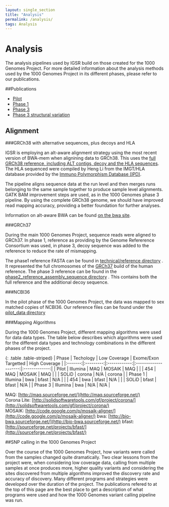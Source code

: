 ```yaml
---
layout: single_section
title: "Analysis"
permalink: /analysis/
tags: Analysis
---
```


# Analysis

The analysis pipelines used by IGSR build on those created for the 1000 Genomes Project. For more detailed information about the analysis methods used by the 1000 Genomes Project in its different phases, please refer to our publications. 

##Publications

- [Pilot](http://www.nature.com/nature/journal/v467/n7319/full/nature09534.html)
- [Phase 1](http://www.nature.com/nature/journal/v491/n7422/full/nature11632.html)
- [Phase 3](http://www.nature.com/nature/journal/v526/n7571/full/nature15393.html) 
- [Phase 3 structural variation](http://www.nature.com/nature/journal/v526/n7571/full/nature15394.html)

## Alignment

###GRCh38 with alternative sequences, plus decoys and HLA

IGSR is employing an alt-aware alignment strategy using the most recent version of BWA-mem when alignining data to GRCh38. This uses the [full GRCh38 reference, including ALT contigs, decoy and the HLA sequences](http://ftp.1000genomes.ebi.ac.uk/vol1/ftp/technical/reference/GRCh38_reference_genome/). The HLA sequenced were compiled by Heng Li from the IMGT/HLA database provided by the [Immuno Polymorphism Database (IPD)](https://www.ebi.ac.uk/ipd/). 

The pipeline aligns sequence data at the run level and then merges runs belonging to the same sample together to produce sample level alignments. GATK BAM improvement steps are used, as in the 1000 Genomes phase 3 pipeline. By using the complete GRCh38 genome, we should have improved read mapping accuracy, providing a better foundation for further analyses.

Information on alt-aware BWA can be found [on the bwa site](https://github.com/lh3/bwa/blob/master/README-alt.md).

###GRCh37

During the main 1000 Genomes Project, sequence reads were aligned to GRCh37. In phase 1, reference as providing by the Genome Refererence Consortium was used, in phase 3, decoy sequence was added to the reference to reduce the rate of mismapping. 

The phase1 reference FASTA can be found in [technical/reference directory](ftp://ftp.1000genomes.ebi.ac.uk/vol1/ftp/technical/reference/human_g1k_v37.fasta.gz) . It represented the full chromosomes of the [GRCh37](http://www.ncbi.nlm.nih.gov/projects/genome/assembly/grc/human/index.shtml) build of the human reference. The phase 3 reference can be found in the [phase2_reference_assembly_sequence directory](ftp://ftp.1000genomes.ebi.ac.uk/vol1/ftp/technical/reference/phase2_reference_assembly_sequence/) . This contains both the full reference and the additional decoy sequence.

###NCBI36

In the pilot phase of the 1000 Genomes Project, the data was mapped to sex matched copies of NCBI36. Our reference files can be found under the [pilot_data directory](ftp://ftp.1000genomes.ebi.ac.uk/vol1/ftp/pilot_data/technical/reference/)

###Mapping Algorithms

During the 1000 Genomes Project, different mapping algorithms were used for data data types. The table below describes which algorithms were used for the different data types and technology combinations in the different phases of the project.

{: .table .table-striped}
| Phase   | Techology | Low Coverage | Exome/Exon Targetted | High Coverage |
|:-------:|:---------:|:------------:|:--------------------:|:-------------:|
| Pilot   | Illumina  | MAQ          | MOSAIK               | MAQ           |
|         | 454       | MAQ          | MOSAIK               | MAQ           |
|         | SOLiD     | corona       | N/A                  | corona        |
| Phase 1 | Illumina  | bwa          | bfast                | N/A           |
|         | 454       | bwa          | bfast                | N/A           |
|         | SOLiD     | bfast        | bfast                | N/A           |
| Phase 3 | Illumina  | bwa          | N/A                  | N/A           |


MAQ: [http://maq.sourceforge.net/](http://maq.sourceforge.net/)  
Corona Lite: [http://solidsoftwaretools.com/gf/project/corona/](http://solidsoftwaretools.com/gf/project/corona/)  
MOSAIK: [http://code.google.com/p/mosaik-aligner/](http://code.google.com/p/mosaik-aligner/)
bwa: [http://bio-bwa.sourceforge.net/](http://bio-bwa.sourceforge.net/)
bfast: [http://sourceforge.net/projects/bfast/](http://sourceforge.net/projects/bfast/)

##SNP calling in the 1000 Genomes Project

Over the course of the 1000 Genomes Project, how variants were called from the samples changed quite dramatically. Two clear lessons from the project were, when considering low coverage data, calling from multiple samples at once produces more, higher quality variants and considering the sites discovered from multiple algorithms improved the discovery rate and accuracy of discovery. Many different programs and strategies were developed over the duration of the project. The publications refered to at the top of this page are the best place to get a description of what programs were used and how the 1000 Genomes variant calling pipeline was run.
